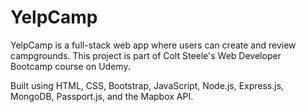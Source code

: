 # YelpCamp

YelpCamp is a full-stack web app where users can create and review campgrounds. This project is part of Colt Steele's Web Developer Bootcamp course on Udemy.

Built using HTML, CSS, Bootstrap, JavaScript, Node.js, Express.js, MongoDB, Passport.js, and the Mapbox API. 
